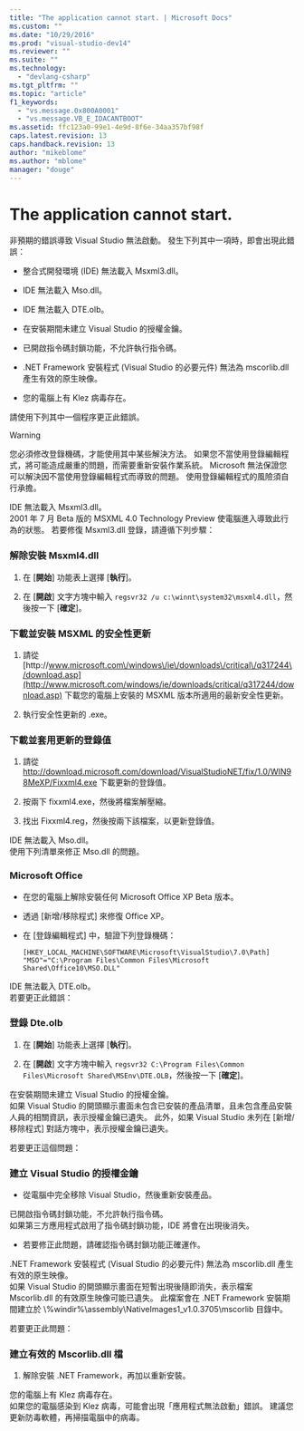 ```yaml
---
title: "The application cannot start. | Microsoft Docs"
ms.custom: ""
ms.date: "10/29/2016"
ms.prod: "visual-studio-dev14"
ms.reviewer: ""
ms.suite: ""
ms.technology: 
  - "devlang-csharp"
ms.tgt_pltfrm: ""
ms.topic: "article"
f1_keywords: 
  - "vs.message.0x800A0001"
  - "vs.message.VB_E_IDACANTBOOT"
ms.assetid: ffc123a0-99e1-4e9d-8f6e-34aa357bf98f
caps.latest.revision: 13
caps.handback.revision: 13
author: "mikeblome"
ms.author: "mblome"
manager: "douge"
---
```

# The application cannot start.
非預期的錯誤導致 Visual Studio 無法啟動。  發生下列其中一項時，即會出現此錯誤：  
  
-   整合式開發環境 \(IDE\) 無法載入 Msxml3.dll。  
  
-   IDE 無法載入 Mso.dll。  
  
-   IDE 無法載入 DTE.olb。  
  
-   在安裝期間未建立 Visual Studio 的授權金鑰。  
  
-   已開啟指令碼封鎖功能，不允許執行指令碼。  
  
-   .NET Framework 安裝程式 \(Visual Studio 的必要元件\) 無法為 mscorlib.dll 產生有效的原生映像。  
  
-   您的電腦上有 Klez 病毒存在。  
  
 請使用下列其中一個程序更正此錯誤。  
  
> [!WARNING]
>  您必須修改登錄機碼，才能使用其中某些解決方法。  如果您不當使用登錄編輯程式，將可能造成嚴重的問題，而需要重新安裝作業系統。  Microsoft 無法保證您可以解決因不當使用登錄編輯程式而導致的問題。  使用登錄編輯程式的風險須自行承擔。  
  
 IDE 無法載入 Msxml3.dll。  
 2001 年 7 月 Beta 版的 MSXML 4.0 Technology Preview 使電腦進入導致此行為的狀態。  若要修復 Msxml3.dll 登錄，請遵循下列步驟：  
  
### 解除安裝 Msxml4.dll  
  
1.  在 \[**開始**\] 功能表上選擇 \[**執行**\]。  
  
2.  在 \[**開啟**\] 文字方塊中輸入 `regsvr32 /u c:\winnt\system32\msxml4.dll`，然後按一下 \[**確定**\]。  
  
### 下載並安裝 MSXML 的安全性更新  
  
1.  請從 [http:\/\/www.microsoft.com\/windows\/ie\/downloads\/critical\/q317244\/download.asp](http://www.microsoft.com/windows/ie/downloads/critical/q317244/download.asp) 下載您的電腦上安裝的 MSXML 版本所適用的最新安全性更新。  
  
2.  執行安全性更新的 .exe。  
  
### 下載並套用更新的登錄值  
  
1.  請從 [http:\/\/download.microsoft.com\/download\/VisualStudioNET\/fix\/1.0\/WIN98MeXP\/Fixxml4.exe](http://download.microsoft.com/download/VisualStudioNET/fix/1.0/WIN98MeXP/Fixxml4.exe) 下載更新的登錄值。  
  
2.  按兩下 fixxml4.exe，然後將檔案解壓縮。  
  
3.  找出 Fixxml4.reg，然後按兩下該檔案，以更新登錄值。  
  
 IDE 無法載入 Mso.dll。  
 使用下列清單來修正 Mso.dll 的問題。  
  
### Microsoft Office  
  
-   在您的電腦上解除安裝任何 Microsoft Office XP Beta 版本。  
  
-   透過 \[新增\/移除程式\] 來修復 Office XP。  
  
-   在 \[登錄編輯程式\] 中，驗證下列登錄機碼：  
  
     `[HKEY_LOCAL_MACHINE\SOFTWARE\Microsoft\VisualStudio\7.0\Path] "MSO"="C:\Program Files\Common Files\Microsoft Shared\Office10\MSO.DLL"`  
  
 IDE 無法載入 DTE.olb。  
 若要更正此錯誤：  
  
### 登錄 Dte.olb  
  
1.  在 \[**開始**\] 功能表上選擇 \[**執行**\]。  
  
2.  在 \[**開啟**\] 文字方塊中輸入 `regsvr32 C:\Program Files\Common Files\Microsoft Shared\MSEnv\DTE.OLB`，然後按一下 \[**確定**\]。  
  
 在安裝期間未建立 Visual Studio 的授權金鑰。  
 如果 Visual Studio 的開頭顯示畫面未包含已安裝的產品清單，且未包含產品安裝人員的相關資訊，表示授權金鑰已遺失。  此外，如果 Visual Studio 未列在 \[新增\/移除程式\] 對話方塊中，表示授權金鑰已遺失。  
  
 若要更正這個問題：  
  
### 建立 Visual Studio 的授權金鑰  
  
-   從電腦中完全移除 Visual Studio，然後重新安裝產品。  
  
 已開啟指令碼封鎖功能，不允許執行指令碼。  
 如果第三方應用程式啟用了指令碼封鎖功能，IDE 將會在出現後消失。  
  
-   若要修正此問題，請確認指令碼封鎖功能正確運作。  
  
 .NET Framework 安裝程式 \(Visual Studio 的必要元件\) 無法為 mscorlib.dll 產生有效的原生映像。  
 如果 Visual Studio 的開頭顯示畫面在短暫出現後隨即消失，表示檔案 Mscorlib.dll 的有效原生映像可能已遺失。  此檔案會在 .NET Framework 安裝期間建立於 \\%windir%\\assembly\\NativeImages1\_v1.0.3705\\mscorlib 目錄中。  
  
 若要更正此問題：  
  
### 建立有效的 Mscorlib.dll 檔  
  
1.  解除安裝 .NET Framework，再加以重新安裝。  
  
 您的電腦上有 Klez 病毒存在。  
 如果您的電腦感染到 Klez 病毒，可能會出現「應用程式無法啟動」錯誤。  建議您更新防毒軟體，再掃描電腦中的病毒。